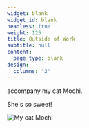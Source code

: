 ```yaml
---
widget: blank
widget_id: blank
headless: true
weight: 125
title: Outside of Work
subtitle: null
content:
  page_type: blank
design:
  columns: "2"
---
```





accompany my cat Mochi.

She's so sweet!

![](mochi.jpg "My cat Mochi")